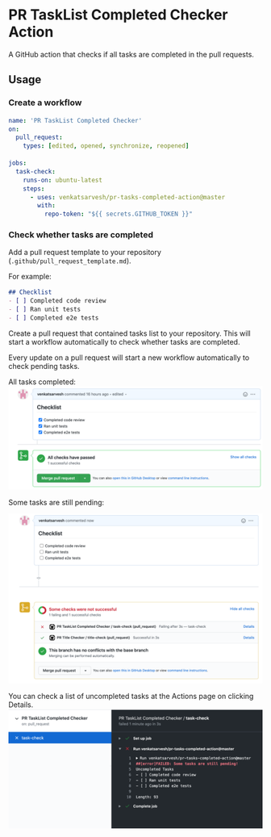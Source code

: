 # PR TaskList Completed Checker Action
A GitHub action that checks if all tasks are completed in the pull requests.

## Usage

### Create a workflow
```yml
name: 'PR TaskList Completed Checker'
on: 
  pull_request:
    types: [edited, opened, synchronize, reopened]

jobs:
  task-check:
    runs-on: ubuntu-latest
    steps:
      - uses: venkatsarvesh/pr-tasks-completed-action@master
        with:
          repo-token: "${{ secrets.GITHUB_TOKEN }}"
```

### Check whether tasks are completed
Add a pull request template to your repository (`.github/pull_request_template.md`).

For example: 
```markdown
## Checklist
- [ ] Completed code review
- [ ] Ran unit tests
- [ ] Completed e2e tests
```

Create a pull request that contained tasks list to your repository. This will start a workflow automatically to check whether tasks are completed.

Every update on a pull request will start a new workflow automatically to check pending tasks.

All tasks completed:
![All tasks completed](images/success.png)

Some tasks are still pending:

![Some tasks are still pending](images/failure.png)

You can check a list of uncompleted tasks at the Actions page on clicking Details.
![List of pending tasks](images/pending_tasks.png)


